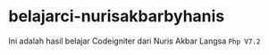 # belajarci-nurisakbarbyhanis
Ini adalah hasil belajar Codeigniter dari Nuris Akbar Langsa
`Php V7.2`
